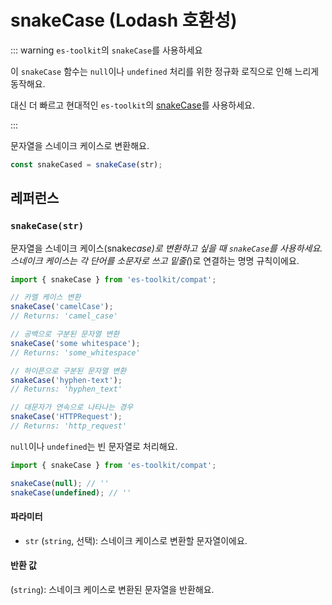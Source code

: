 # snakeCase (Lodash 호환성)

::: warning `es-toolkit`의 `snakeCase`를 사용하세요

이 `snakeCase` 함수는 `null`이나 `undefined` 처리를 위한 정규화 로직으로 인해 느리게 동작해요.

대신 더 빠르고 현대적인 `es-toolkit`의 [snakeCase](../../string/snakeCase.md)를 사용하세요.

:::

문자열을 스네이크 케이스로 변환해요.

```typescript
const snakeCased = snakeCase(str);
```

## 레퍼런스

### `snakeCase(str)`

문자열을 스네이크 케이스(snake*case)로 변환하고 싶을 때 `snakeCase`를 사용하세요. 스네이크 케이스는 각 단어를 소문자로 쓰고 밑줄(*)로 연결하는 명명 규칙이에요.

```typescript
import { snakeCase } from 'es-toolkit/compat';

// 카멜 케이스 변환
snakeCase('camelCase');
// Returns: 'camel_case'

// 공백으로 구분된 문자열 변환
snakeCase('some whitespace');
// Returns: 'some_whitespace'

// 하이픈으로 구분된 문자열 변환
snakeCase('hyphen-text');
// Returns: 'hyphen_text'

// 대문자가 연속으로 나타나는 경우
snakeCase('HTTPRequest');
// Returns: 'http_request'
```

`null`이나 `undefined`는 빈 문자열로 처리해요.

```typescript
import { snakeCase } from 'es-toolkit/compat';

snakeCase(null); // ''
snakeCase(undefined); // ''
```

#### 파라미터

- `str` (`string`, 선택): 스네이크 케이스로 변환할 문자열이에요.

#### 반환 값

(`string`): 스네이크 케이스로 변환된 문자열을 반환해요.
